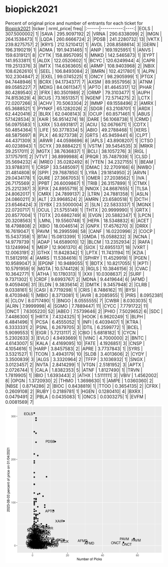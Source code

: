 # biopick2021
Percent of original price and number of entrants for each ticket for [Biopick2021](https://twitter.com/hashtag/Biopick2021)
|ticker |  nrml_price| freq|
|:------|-----------:|----:|
|EOLS   | 307.5000002|    1|
|SAVA   | 295.9097192|    2|
|VRNA   | 290.6338099|    2|
|IMGN   | 264.1538473|    1|
|LQDA   | 260.6666724|    2|
|PDSB   | 241.2280732|   13|
|VKTX   | 239.8275757|    2|
|KRYS   | 212.5210412|    1|
|AVDL   | 208.8588614|    3|
|GERN   | 196.3190219|    1|
|ADMA   | 191.9431465|    1|
|ANIP   | 169.1925951|    1|
|ANVS   | 159.6319121|    8|
|CYTK   | 158.8957095|    1|
|MNKD   | 142.5465873|    1|
|EYPT   | 141.9533811|    1|
|ALDX   | 122.0520602|    1|
|BCYC   | 120.6249944|    4|
|CAPR   | 119.2513376|    3|
|IMTX   | 114.6363605|    6|
|ARMP   | 108.9403968|    2|
|NBIX   | 108.6262610|    1|
|SEEL   | 106.8493084|    2|
|BMRN   | 102.4217801|    1|
|ALPN   | 102.2304847|    2|
|EXEL   |  99.0745225|    1|
|ONCY   |  98.2905999|    1|
|PTGX   |  94.7448946|    1|
|BCRX   |  94.1734377|    7|
|AXSM   |  89.9557956|    3|
|ATNM   |  89.0585227|    7|
|MDXG   |  84.0611347|    1|
|APTO   |  81.4645317|   12|
|PHAR   |  80.4289540|    2|
|IFRX   |  80.3501989|    2|
|ORMP   |  79.3103477|    1|
|AUPH   |  74.8153629|    4|
|RCUS   |  73.1651357|    1|
|NGENF  |  72.5714275|    2|
|LCTX   |  72.0207266|    3|
|ACHV   |  70.5063304|    2|
|IMMP   |  69.1558496|    2|
|AMRX   |  65.3688521|    1|
|PYNKF  |  65.1282026|    2|
|SDGR   |  63.2108701|    1|
|ARDX   |  62.4420416|    2|
|BLRX   |  62.0408143|    3|
|OCUP   |  60.8571461|    1|
|ABUS   |  57.1428534|    3|
|XAIR   |  56.9514274|   18|
|DARE   |  56.1068738|    1|
|CRMD   |  56.0975583|    1|
|LXRX   |  53.6931817|    2|
|ACIU   |  52.0676671|    1|
|CDTX   |  50.4854364|    1|
|LIFE   |  50.3778334|    5|
|ABIO   |  49.2788468|    1|
|XERS   |  48.5875697|    8|
|PLX    |  46.9273738|    2|
|GRTS   |  45.9459441|    6|
|CLPT   |  44.4371309|    3|
|ARWR   |  44.0598696|    8|
|APLS   |  43.8908207|    1|
|CTSO   |  40.0238943|    1|
|SCYX   |  39.8884221|    1|
|VSTM   |  39.5454535|    3|
|MRKR   |  39.2517011|    2|
|MGTX   |  38.7636837|    1|
|BCLI   |  38.1057276|    3|
|RIGL   |  37.1757911|    2|
|VTVT   |  36.8999988|    4|
|PRQR   |  35.7487939|    1|
|CLSD   |  35.5694232|    4|
|MREO   |  35.0282492|    8|
|YTEN   |  34.2327155|    1|
|BEAM   |  33.9788311|    1|
|CRSP   |  33.5485097|    1|
|DMAC   |  32.2709166|    6|
|NWBO   |  31.4814808|    9|
|SPPI   |  29.7687850|    1|
|LYRA   |  29.1814950|    2|
|ARVN   |  29.0434178|    1|
|QURE   |  27.3667053|    1|
|OMER   |  27.2038562|    1|
|IVA    |  26.7175569|    2|
|PPBT   |  26.6009867|    1|
|TRIB   |  26.3157899|    1|
|CTMX   |  25.2212387|    3|
|EPIX   |  24.8955719|    3|
|NNOX   |  24.8687655|    1|
|TLSA   |  24.8062017|    1|
|CMRX   |  24.7899137|    2|
|LTRN   |  24.7881358|    1|
|ASLN   |  24.0860211|    3|
|ALT    |  23.9968524|    2|
|AMRN   |  23.6580518|    1|
|DCTH   |  23.6546424|    3|
|SYBX   |  23.5000004|    2|
|SLN    |  22.5833337|    1|
|MGNX   |  22.0720717|    1|
|OCUL   |  21.5755149|    1|
|THTX   |  20.9999990|    1|
|GRTX   |  20.8577004|    1|
|TGTX   |  20.6862749|    8|
|EVGN   |  20.5882347|    1|
|LPCN   |  20.3208563|    1|
|LMNL   |  19.5560748|    1|
|HEPA   |  18.5348832|    6|
|ACET   |  18.4798808|    2|
|XBIO   |  18.0046514|    2|
|GNPX   |  17.4576270|    3|
|DRRX   |  16.7619047|    1|
|PAVM   |  16.2995598|   58|
|CANF   |  16.0220996|    2|
|COCP   |  15.5437358|    1|
|BTAI   |  15.0813399|    1|
|GMDA   |  15.0588232|    3|
|NCNA   |  14.9779739|    1|
|ADAP   |  14.6589010|   12|
|BLCM   |  13.2352934|    2|
|RAFA   |  13.1249994|    1|
|MEIP   |  12.9061370|    4|
|SIOX   |  12.6955137|   18|
|VXRT   |  12.0063191|    2|
|GTHX   |  11.8428342|    1|
|LPTX   |  11.7431194|   11|
|KZIA   |  11.5812919|    4|
|AMRS   |  11.5384616|    1|
|SPHRY  |  11.4529919|    1|
|PGEN   |  10.9589047|    3|
|EPGNF  |  10.9489055|    1|
|BDTX   |  10.8217055|    1|
|KPTI   |  10.5791959|    9|
|MGTA   |  10.5744128|    3|
|RGLS   |  10.3846156|    3|
|CVAC   |  10.3642771|    1|
|ATHA   |  10.1780313|    1|
|XXII   |  10.0308637|    2|
|SURF   |   9.7371302|    1|
|CRDF   |   9.6993767|    2|
|MDNA   |   9.4419644|    6|
|AFMD   |   9.4059406|   31|
|ELDN   |   9.3835614|    2|
|DMTK   |   9.3457948|    2|
|CLRB   |   9.0338161|    5|
|CASI   |   8.7719298|    1|
|CRIS   |   8.7486162|   11|
|BYSI   |   8.4703946|    1|
|MBIO   |   8.3713081|    1|
|AVIR   |   8.2085955|    1|
|PIRS   |   8.0952381|    8|
|CLOV   |   8.0717490|    1|
|BNGO   |   8.0555555|    7|
|CWBR   |   8.0303035|    1|
|ALRN   |   7.9999998|    4|
|SGMO   |   7.7889447|   11|
|CYCC   |   7.7791722|   11|
|ONCT   |   7.6305220|   52|
|ABEO   |   7.5739646|    2|
|PHIO   |   7.5029652|    6|
|SDC    |   7.4486300|    1|
|HRTX   |   7.4324325|    1|
|HOOK   |   6.9620249|    1|
|BLPH   |   6.4841496|    1|
|PCSA   |   6.4555052|    1|
|INFI   |   6.4039407|    1|
|KTRA   |   6.3333331|    2|
|PSNL   |   6.2679705|    3|
|DTIL   |   6.2599772|    1|
|BCEL   |   5.9099553|    1|
|EIGR   |   5.7213117|    2|
|CBIO   |   5.6818182|    1|
|CYCN   |   5.2302633|    3|
|EVLO   |   4.9493669|    1|
|VINC   |   4.7000000|    2|
|BNTC   |   4.6143007|    5|
|KALA   |   4.4169095|   10|
|FATE   |   4.1926851|    3|
|CNSP   |   4.1054616|    1|
|HARP   |   3.8457583|    2|
|APRE   |   3.7737843|    1|
|SYRS   |   3.5321527|    1|
|TCON   |   3.4943179|   10|
|SLDB   |   3.4013606|    2|
|CYDY   |   3.3500839|    3|
|ALGS   |   3.3320964|    2|
|TFFP   |   3.1036932|    1|
|SNGX   |   3.0123457|    2|
|NVTA   |   2.8414299|    1|
|VTGN   |   2.5181952|    3|
|APTX   |   2.0726744|    1|
|CALA   |   1.8382353|    5|
|ATNF   |   1.8127490|    1|
|TRVN   |   1.7819905|    1|
|IBIO   |   1.6393443|    2|
|ATHX   |   1.5111111|    3|
|VBIV   |   1.4562002|    8|
|OPGN   |   1.3720930|    2|
|THMO   |   1.3698630|    1|
|AMPE   |   1.0360360|    2|
|NBSE   |   0.8714286|    2|
|BIOC   |   0.8438819|    1|
|TTOO   |   0.3654135|    2|
|CFRX   |   0.2609108|    2|
|RUBY   |   0.2189781|    1|
|HGEN   |   0.1280410|    4|
|BXRX   |   0.0479491|    2|
|PBLA   |   0.0435083|    1|
|ONCS   |   0.0303275|    1|
|EVFM   |   0.0081569|    7|
![retvspicks](biopicks.png?raw=true)
